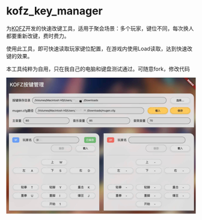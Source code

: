 # kofz_key_manager

为[KOFZ](https://tieba.baidu.com/f?ie=utf-8&kw=kofz&fr=search)开发的快速改键工具，适用于聚会场景：多个玩家，键位不同，每次换人都要重新改键，费时费力。

使用此工具，即可快速读取玩家键位配置，在游戏内使用Load读取，达到快速改键的效果。

本工具纯粹为自用，只在我自己的电脑和键盘测试通过。可随意fork，修改代码

![screenshot.jpg](screenshot.jpg?t=1691982822713)
